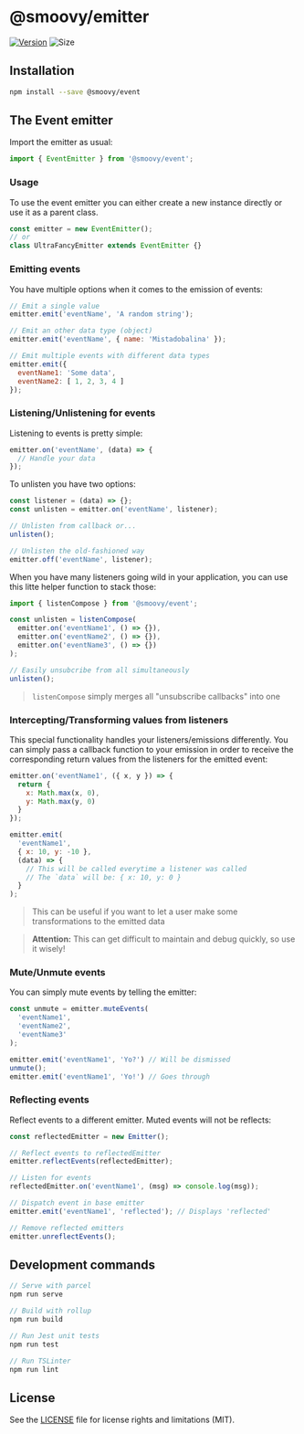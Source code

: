 # @smoovy/emitter
[![Version](https://flat.badgen.net/npm/v/@smoovy/event)](https://www.npmjs.com/package/@smoovy/event) ![Size](https://flat.badgen.net/bundlephobia/minzip/@smoovy/event)


## Installation
```sh
npm install --save @smoovy/event
```

## The Event emitter
Import the emitter as usual:
```js
import { EventEmitter } from '@smoovy/event';
```

### Usage
To use the event emitter you can either create a new instance directly or use it as a parent class.

```js
const emitter = new EventEmitter();
// or
class UltraFancyEmitter extends EventEmitter {}
```

### Emitting events
You have multiple options when it comes to the emission of events:

```js
// Emit a single value
emitter.emit('eventName', 'A random string');

// Emit an other data type (object)
emitter.emit('eventName', { name: 'Mistadobalina' });

// Emit multiple events with different data types
emitter.emit({
  eventName1: 'Some data',
  eventName2: [ 1, 2, 3, 4 ]
});
```

### Listening/Unlistening for events
Listening to events is pretty simple:

```js
emitter.on('eventName', (data) => {
  // Handle your data
});
```

To unlisten you have two options:
```js
const listener = (data) => {};
const unlisten = emitter.on('eventName', listener);

// Unlisten from callback or...
unlisten();

// Unlisten the old-fashioned way
emitter.off('eventName', listener);
```

When you have many listeners going wild in your application, you can use this litte helper function to stack those:

```js
import { listenCompose } from '@smoovy/event';

const unlisten = listenCompose(
  emitter.on('eventName1', () => {}),
  emitter.on('eventName2', () => {}),
  emitter.on('eventName3', () => {})
);

// Easily unsubcribe from all simultaneously
unlisten();
```
> `listenCompose` simply merges all "unsubscribe callbacks" into one

### Intercepting/Transforming values from listeners
This special functionality handles your listeners/emissions differently. You can simply pass a callback function to your emission in order to receive the corresponding return values from the listeners for the emitted event:

```js
emitter.on('eventName1', ({ x, y }) => {
  return {
    x: Math.max(x, 0),
    y: Math.max(y, 0)
  }
});

emitter.emit(
  'eventName1',
  { x: 10, y: -10 },
  (data) => {
    // This will be called everytime a listener was called
    // The `data` will be: { x: 10, y: 0 }
  }
);
```
> This can be useful if you want to let a user make some transformations to the emitted data

> **Attention:** This can get difficult to maintain and debug quickly, so use it wisely!

### Mute/Unmute events
You can simply mute events by telling the emitter:

```js
const unmute = emitter.muteEvents(
  'eventName1',
  'eventName2',
  'eventName3'
);

emitter.emit('eventName1', 'Yo?') // Will be dismissed
unmute();
emitter.emit('eventName1', 'Yo!') // Goes through
```

### Reflecting events
Reflect events to a different emitter. Muted events will not be reflects:
```js
const reflectedEmitter = new Emitter();

// Reflect events to reflectedEmitter
emitter.reflectEvents(reflectedEmitter);

// Listen for events
reflectedEmitter.on('eventName1', (msg) => console.log(msg));

// Dispatch event in base emitter
emitter.emit('eventName1', 'reflected'); // Displays 'reflected'

// Remove reflected emitters
emitter.unreflectEvents();
```

## Development commands
```js
// Serve with parcel
npm run serve

// Build with rollup
npm run build

// Run Jest unit tests
npm run test

// Run TSLinter
npm run lint
```

## License
See the [LICENSE](../../LICENSE) file for license rights and limitations (MIT).

